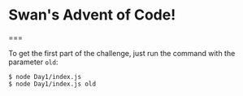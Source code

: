 # Swan's Advent of Code!

===

To get the first part of the challenge, just run the command with the parameter `old`:

```
$ node Day1/index.js
$ node Day1/index.js old
```
